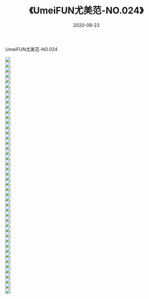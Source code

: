 ﻿---
layout: post
title:  《UmeiFUN尤美范-NO.024》
date:   2020-08-23
img: http://img.660000.xyz/Sharelink/网络美图/2020/UmeiFUN尤美范-NO.024/000.jpg
categories: [美女, 清纯, 唯美]
---

UmeiFUN尤美范-NO.024

  ![](http://img.660000.xyz/Sharelink/网络美图/2020/UmeiFUN尤美范-NO.024/001.jpg) <br> ![](http://img.660000.xyz/Sharelink/网络美图/2020/UmeiFUN尤美范-NO.024/002.jpg) <br> ![](http://img.660000.xyz/Sharelink/网络美图/2020/UmeiFUN尤美范-NO.024/003.jpg) <br> ![](http://img.660000.xyz/Sharelink/网络美图/2020/UmeiFUN尤美范-NO.024/004.jpg) <br> ![](http://img.660000.xyz/Sharelink/网络美图/2020/UmeiFUN尤美范-NO.024/005.jpg) <br> ![](http://img.660000.xyz/Sharelink/网络美图/2020/UmeiFUN尤美范-NO.024/006.jpg) <br> ![](http://img.660000.xyz/Sharelink/网络美图/2020/UmeiFUN尤美范-NO.024/007.jpg) <br> ![](http://img.660000.xyz/Sharelink/网络美图/2020/UmeiFUN尤美范-NO.024/008.jpg) <br> ![](http://img.660000.xyz/Sharelink/网络美图/2020/UmeiFUN尤美范-NO.024/009.jpg) <br> ![](http://img.660000.xyz/Sharelink/网络美图/2020/UmeiFUN尤美范-NO.024/010.jpg) <br> ![](http://img.660000.xyz/Sharelink/网络美图/2020/UmeiFUN尤美范-NO.024/011.jpg) <br> ![](http://img.660000.xyz/Sharelink/网络美图/2020/UmeiFUN尤美范-NO.024/012.jpg) <br> ![](http://img.660000.xyz/Sharelink/网络美图/2020/UmeiFUN尤美范-NO.024/013.jpg) <br> ![](http://img.660000.xyz/Sharelink/网络美图/2020/UmeiFUN尤美范-NO.024/014.jpg) <br> ![](http://img.660000.xyz/Sharelink/网络美图/2020/UmeiFUN尤美范-NO.024/015.jpg) <br> ![](http://img.660000.xyz/Sharelink/网络美图/2020/UmeiFUN尤美范-NO.024/016.jpg) <br> ![](http://img.660000.xyz/Sharelink/网络美图/2020/UmeiFUN尤美范-NO.024/017.jpg) <br> ![](http://img.660000.xyz/Sharelink/网络美图/2020/UmeiFUN尤美范-NO.024/018.jpg) <br> ![](http://img.660000.xyz/Sharelink/网络美图/2020/UmeiFUN尤美范-NO.024/019.jpg) <br> ![](http://img.660000.xyz/Sharelink/网络美图/2020/UmeiFUN尤美范-NO.024/020.jpg) <br> ![](http://img.660000.xyz/Sharelink/网络美图/2020/UmeiFUN尤美范-NO.024/021.jpg) <br> ![](http://img.660000.xyz/Sharelink/网络美图/2020/UmeiFUN尤美范-NO.024/022.jpg) <br> ![](http://img.660000.xyz/Sharelink/网络美图/2020/UmeiFUN尤美范-NO.024/023.jpg) <br> ![](http://img.660000.xyz/Sharelink/网络美图/2020/UmeiFUN尤美范-NO.024/024.jpg) <br> ![](http://img.660000.xyz/Sharelink/网络美图/2020/UmeiFUN尤美范-NO.024/025.jpg) <br> ![](http://img.660000.xyz/Sharelink/网络美图/2020/UmeiFUN尤美范-NO.024/026.jpg) <br> ![](http://img.660000.xyz/Sharelink/网络美图/2020/UmeiFUN尤美范-NO.024/027.jpg) <br> ![](http://img.660000.xyz/Sharelink/网络美图/2020/UmeiFUN尤美范-NO.024/028.jpg) <br> ![](http://img.660000.xyz/Sharelink/网络美图/2020/UmeiFUN尤美范-NO.024/029.jpg) <br> ![](http://img.660000.xyz/Sharelink/网络美图/2020/UmeiFUN尤美范-NO.024/030.jpg) <br> ![](http://img.660000.xyz/Sharelink/网络美图/2020/UmeiFUN尤美范-NO.024/031.jpg) <br> ![](http://img.660000.xyz/Sharelink/网络美图/2020/UmeiFUN尤美范-NO.024/032.jpg) <br> ![](http://img.660000.xyz/Sharelink/网络美图/2020/UmeiFUN尤美范-NO.024/033.jpg) <br> ![](http://img.660000.xyz/Sharelink/网络美图/2020/UmeiFUN尤美范-NO.024/034.jpg) <br> ![](http://img.660000.xyz/Sharelink/网络美图/2020/UmeiFUN尤美范-NO.024/035.jpg) <br> ![](http://img.660000.xyz/Sharelink/网络美图/2020/UmeiFUN尤美范-NO.024/036.jpg) <br> ![](http://img.660000.xyz/Sharelink/网络美图/2020/UmeiFUN尤美范-NO.024/037.jpg) <br> ![](http://img.660000.xyz/Sharelink/网络美图/2020/UmeiFUN尤美范-NO.024/038.jpg) <br> ![](http://img.660000.xyz/Sharelink/网络美图/2020/UmeiFUN尤美范-NO.024/039.jpg) <br> ![](http://img.660000.xyz/Sharelink/网络美图/2020/UmeiFUN尤美范-NO.024/040.jpg) <br> ![](http://img.660000.xyz/Sharelink/网络美图/2020/UmeiFUN尤美范-NO.024/041.jpg) <br> ![](http://img.660000.xyz/Sharelink/网络美图/2020/UmeiFUN尤美范-NO.024/042.jpg) <br> ![](http://img.660000.xyz/Sharelink/网络美图/2020/UmeiFUN尤美范-NO.024/043.jpg) <br> ![](http://img.660000.xyz/Sharelink/网络美图/2020/UmeiFUN尤美范-NO.024/044.jpg) <br> ![](http://img.660000.xyz/Sharelink/网络美图/2020/UmeiFUN尤美范-NO.024/045.jpg) <br> ![](http://img.660000.xyz/Sharelink/网络美图/2020/UmeiFUN尤美范-NO.024/046.jpg) <br>